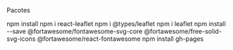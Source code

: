 Pacotes

npm install
npm i react-leaflet
npm i @types/leaflet 
npm i leaflet
npm install --save @fortawesome/fontawesome-svg-core @fortawesome/free-solid-svg-icons @fortawesome/react-fontawesome
npm install gh-pages
